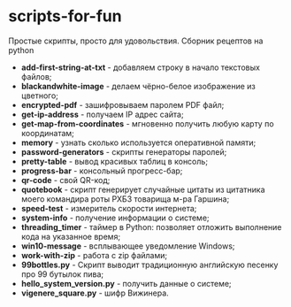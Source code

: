 # scripts-for-fun
Простые скрипты, просто для удовольствия. Сборник рецептов на python

 - **add-first-string-at-txt** - добавляем строку в начало текстовых файлов;
 - **blackandwhite-image** - делаем чёрно-белое изображение из цветного;
 - **encrypted-pdf** - зашифровываем паролем PDF файл;
 - **get-ip-address** - получаем IP адрес сайта;
 - **get-map-from-coordinates** - мгновенно получить любую карту по координатам;
 - **memory** - узнать сколько используется оперативной памяти;
 - **password-generators** - скрипты генераторы паролей;
 - **pretty-table** - вывод красивых таблиц в консоль;
 - **progress-bar** - консольный прогресс-бар;
 - **qr-code** - свой QR-код;
 - **quotebook** - скрипт генерирует случайные цитаты из цитатника моего командира роты РХБЗ товарища м-ра Гаршина;
 - **speed-test** - измеритель скорости интернета;
 - **system-info** - получение информации о системе;
 - **threading_timer** - таймер в Python: позволяет отложить выполнение кода на указанное время;
 - **win10-message** - всплывающее уведомление Windows;
 - **work-with-zip** - работа с zip файлами;
 - **99bottles.py** - Скрипт выводит традиционную английскую песенку про 99 бутылок пива;
 - **hello_system_version.py** - получить данные о системе;
 - **vigenere_square.py** - шифр Вижинера.
